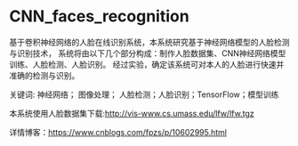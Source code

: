 # CNN_faces_recognition
   基于卷积神经网络的人脸在线识别系统，本系统研究基于神经网络模型的人脸检测与识别技术，
系统将由以下几个部分构成：制作人脸数据集、CNN神经网络模型训练、人脸检测、人脸识别。
经过实验，确定该系统可对本人的人脸进行快速并准确的检测与识别。

关键词: 神经网络； 图像处理； 人脸检测；人脸识别；TensorFlow；模型训练 

本系统使用人脸数据集下载:http://vis-www.cs.umass.edu/lfw/lfw.tgz

详情博客：https://www.cnblogs.com/fpzs/p/10602995.html
